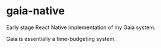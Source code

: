 # gaia-native
Early stage React Native implementation of my Gaia system.

Gaia is essentially a time-budgeting system. 
